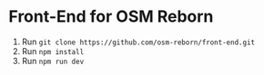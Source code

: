 # Front-End for OSM Reborn

1) Run `git clone https://github.com/osm-reborn/front-end.git`
2) Run `npm install`
3) Run `npm run dev`